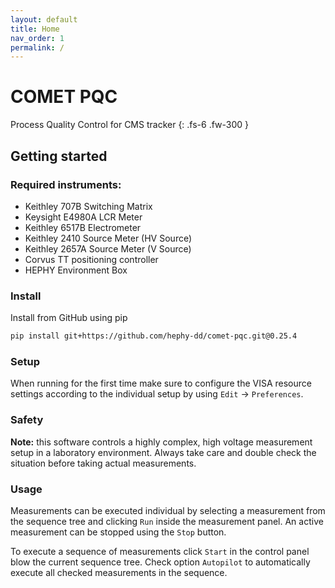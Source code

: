 ```yaml
---
layout: default
title: Home
nav_order: 1
permalink: /
---
```


# COMET PQC

Process Quality Control for CMS tracker
{: .fs-6 .fw-300 }

## Getting started

### Required instruments:

- Keithley 707B Switching Matrix
- Keysight E4980A LCR Meter
- Keithley 6517B Electrometer
- Keithley 2410 Source Meter (HV Source)
- Keithley 2657A Source Meter (V Source)
- Corvus TT positioning controller
- HEPHY Environment Box

### Install

Install from GitHub using pip

```bash
pip install git+https://github.com/hephy-dd/comet-pqc.git@0.25.4
```

### Setup

When running for the first time make sure to configure the VISA resource settings according to the individual setup by using `Edit` &rarr; `Preferences`.

### Safety

**Note:** this software controls a highly complex, high voltage measurement setup in a laboratory environment. Always take care and double check the situation before taking actual measurements.

### Usage

Measurements can be executed individual by selecting a measurement from the sequence tree and clicking `Run` inside the measurement panel. An active measurement can be stopped using the `Stop` button.

To execute a sequence of measurements click `Start` in the control panel blow the current sequence tree. Check option `Autopilot` to automatically execute all checked measurements in the sequence.
